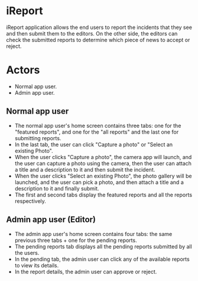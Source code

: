 iReport
===
iReport application allows the end users to report the incidents that they see and then submit them to the editors. On the other side, the editors can check the submitted reports to determine which piece of news to accept or reject.

# Actors
 * Normal app user.
 * Admin app user.

## Normal app user
 * The normal app user's home screen contains three tabs: one for the "featured reports", and one for the "all reports" and the last one for submitting reports.
 * In the last tab, the user can click "Capture a photo" or "Select an existing Photo".
 * When the user clicks "Capture a photo", the camera app will launch, and the user can capture a photo using the camera, then the user can attach a title and a description to it and then submit the incident.
 * When the user clicks "Select an existing Photo", the photo gallery will be launched,  and the user can pick a photo, and then attach a title and a description to it and finally submit.
 * The first and second tabs display the featured reports and all the reports respectively.

## Admin app user (Editor)
 * The admin app user's home screen contains four tabs: the same previous three tabs + one for the pending reports.
 * The pending reports tab displays all the pending reports submitted by all the users.
 * In the pending tab, the admin user can click any of the available reports to view its details.
 * In the report details, the admin user can approve or reject.
